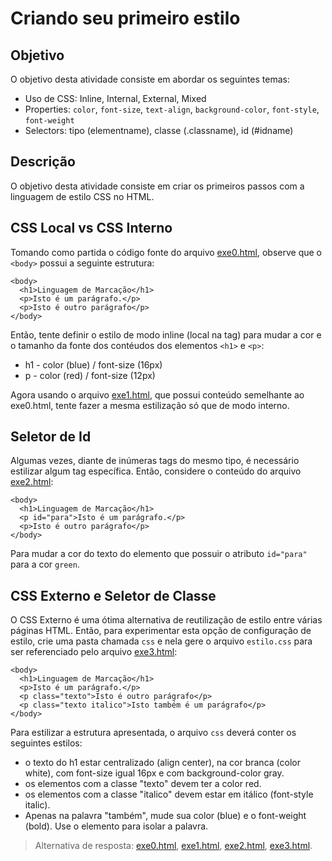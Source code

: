 # Criando seu primeiro estilo

## Objetivo

O objetivo desta atividade consiste em abordar os seguintes temas:

- Uso de CSS: Inline, Internal, External, Mixed
- Properties: `color`, `font-size`, `text-align`, `background-color`, `font-style`, `font-weight`
- Selectors: tipo (elementname), classe (.classname), id (#idname)

## Descrição

O objetivo desta atividade consiste em criar os primeiros passos com a linguagem de estilo CSS no HTML.

## CSS Local vs CSS Interno

Tomando como partida o código fonte do arquivo [exe0.html](site/exe0.html), observe que o `<body>` possui a seguinte estrutura:

```
<body>
  <h1>Linguagem de Marcação</h1>
  <p>Isto é um parágrafo.</p>
  <p>Isto é outro parágrafo</p>
</body>
```

Então, tente definir o estilo de modo inline (local na tag) para mudar a cor e o tamanho da fonte dos contéudos dos elementos `<h1>` e `<p>`:

* h1 - color (blue) / font-size (16px)
* p - color (red) / font-size (12px)

Agora usando o arquivo [exe1.html](site/exe1.html), que possui conteúdo semelhante ao exe0.html, tente fazer a mesma estilização só que de modo interno.

## Seletor de Id

Algumas vezes, diante de inúmeras tags do mesmo tipo, é necessário estilizar algum tag específica. Então, considere o conteúdo do arquivo [exe2.html](site/exe2.html):

```
<body>
  <h1>Linguagem de Marcação</h1>
  <p id="para">Isto é um parágrafo.</p>
  <p>Isto é outro parágrafo</p>
</body>
```

Para mudar a cor do texto do elemento que possuir o atributo `id="para"` para a cor `green`.

## CSS Externo e Seletor de Classe

O CSS Externo é uma ótima alternativa de reutilização de estilo entre várias páginas HTML. Então, para experimentar esta opção de configuração de estilo, crie uma pasta chamada `css` e nela gere o arquivo `estilo.css` para ser referenciado pelo arquivo [exe3.html](site/exe3.html):

```
<body>
  <h1>Linguagem de Marcação</h1>
  <p>Isto é um parágrafo.</p>
  <p class="texto">Isto é outro parágrafo</p>
  <p class="texto italico">Isto também é um parágrafo</p>
</body>
```

Para estilizar a estrutura apresentada, o arquivo `css` deverá conter os seguintes estilos:

* o texto do h1 estar centralizado (align center), na cor branca (color white), com font-size igual 16px e com background-color gray.
* os elementos com a classe "texto" devem ter a color red.
* os elementos com a classe "italico" devem estar em itálico (font-style italic).
* Apenas na palavra "também", mude sua color (blue) e o font-weight (bold). Use o elemento <spam> para isolar a palavra.

> Alternativa de resposta: [exe0.html](site-response/exe0.html), [exe1.html](site-response/exe1.html), [exe2.html](site-response/exe2.html), [exe3.html](site-response/exe3.html).

